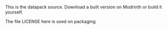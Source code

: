 This is the datapack source. Download a built version on Modrinth or build it yourself.

The file LICENSE here is used on packaging
